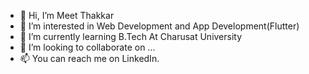 - 👋 Hi, I’m Meet Thakkar
- 👀 I’m interested in Web Development and App Development(Flutter)
- 🌱 I’m currently learning B.Tech At Charusat University
- 💞️ I’m looking to collaborate on ...
- 📫 You can reach me on LinkedIn.

<!---
meet2307/meet2307 is a ✨ special ✨ repository because its `README.md` (this file) appears on your GitHub profile.
You can click the Preview link to take a look at your changes.
--->
